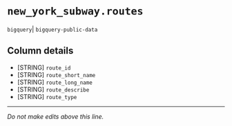 # `new_york_subway.routes`
`bigquery`| `bigquery-public-data`

## Column details
* [STRING]    `route_id`
* [STRING]    `route_short_name`
* [STRING]    `route_long_name`
* [STRING]    `route_describe`
* [STRING]    `route_type`

-------------------------------------------------------------------------------
*Do not make edits above this line.*
